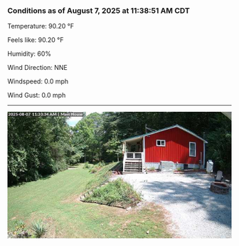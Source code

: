 ### Conditions as of August 7, 2025 at 11:38:51 AM CDT 

Temperature: 90.20 &deg;F

Feels like: 90.20 &deg;F

Humidity: 60%

Wind Direction: NNE

Windspeed: 0.0 mph

Wind Gust: 0.0 mph

---

<img src="./images/latest.jpeg"/>

